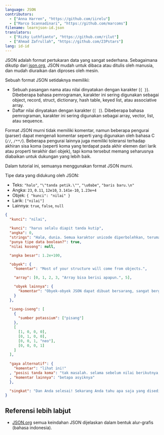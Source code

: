 ```yaml
---
language: JSON
contributors:
  - ["Anna Harren", "https://github.com/iirelu"]
  - ["Marco Scannadinari", "https://github.com/marcoms"]
filename: learnjson-id.json
translators:
  - ["Rizky Luthfianto", "https://github.com/rilut"]
  - ["Ahmad Zafrullah", "https://github.com/23Pstars"]
lang: id-id
---
```


JSON adalah format pertukaran data yang sangat sederhana. Sebagaimana dikutip dari [json.org](http://json.org), JSON mudah untuk dibaca atau ditulis oleh manusia, dan mudah diuraikan dan diproses oleh mesin.

Sebuah format JSON setidaknya memiliki:
* Sebuah pasangan nama atau nilai dinyatakan dengan karakter (`{ }`). Dibeberapa bahasa pemrograman, karakter ini sering digunakan sebagai object, record, struct, dictionary, hash table, keyed list, atau associative array.
* Daftar nilai dinyatakan dengan karakter (`[ ]`). Dibeberapa bahasa pemrograman, karakter ini sering digunakan sebagai array, vector, list, atau sequence.

Format JSON murni tidak memiliki komentar, namun beberapa pengurai (parser) dapat mengenali komentar seperti yang digunakan oleh bahasa C (`//`, `/**/`). Beberapa pengurai lainnya juga memiliki toleransi terhadap akhiran sisa koma (seperti koma yang terdapat pada akhir elemen dari larik atau properti terakhir dari objek), tapi koma tersebut memang seharusnya diabaikan untuk dukungan yang lebih baik.

Dalam tutorial ini, semuanya menggunakan format JSON murni.

Tipe data yang didukung oleh JSON:

* Teks: `"halo"`, `"\"tanda petik.\""`, `"\u0abe"`, `"baris baru.\n"`
* Angka: `23`, `0.11`, `12e10`, `3.141e-10`, `1.23e+4`
* Objek: `{ "kunci": "nilai" }`
* Larik: `["nilai"]`
* Lainnya: `true`, `false`, `null`

```json
{
  "kunci": "nilai",
  
  "kunci": "harus selalu diapit tanda kutip",
  "angka": 0,
  "strings": "Halø, dunia. Semua karaktor unicode diperbolehkan, terumasuk \"escaping\".",
  "punya tipe data boolean?": true,
  "nilai kosong": null,

  "angka besar": 1.2e+100,

  "obyek": {
    "komentar": "Most of your structure will come from objects.",

    "array": [0, 1, 2, 3, "Array bisa berisi apapun.", 5],

    "obyek lainnya": {
      "komentar": "Obyek-obyek JSON dapat dibuat bersarang, sangat berguna."
    }
  },

  "iseng-iseng": [
    {
      "sumber potassium": ["pisang"]
    },
    [
      [1, 0, 0, 0],
      [0, 1, 0, 0],
      [0, 0, 1, "neo"],
      [0, 0, 0, 1]
    ]
  ],
  
  "gaya alternatif": {
    "komentar": "lihat ini!"
  , "posisi tanda koma": "tak masalah. selama sebelum nilai berikutnya, valid-valid saja"
  , "komentar lainnya": "betapa asyiknya"
  },

  "singkat": "Dan Anda selesai! Sekarang Anda tahu apa saja yang disediakan oleh JSON."
}
```

## Referensi lebih labjut

* [JSON.org](http://json.org/json-id.html) semua keindahan JSON dijelaskan dalam bentuk alur-grafis (bahasa indonesia).

